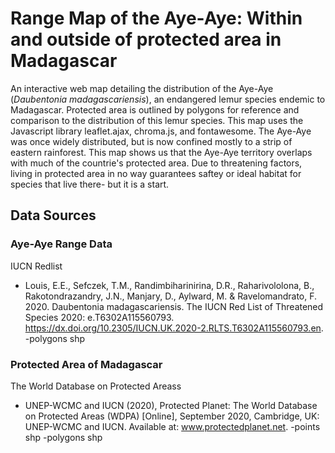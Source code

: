 # Range Map of the Aye-Aye: Within and outside of protected area in Madagascar
An interactive web map detailing the distribution of the Aye-Aye (_Daubentonia madagascariensis_), an endangered lemur species endemic to Madagascar. 
Protected area is outlined by polygons for reference and comparison to the distribution of this lemur species. This map uses the Javascript library leaflet.ajax, chroma.js, and fontawesome. 
The Aye-Aye was once widely distributed, but is now confined mostly to a strip of eastern rainforest. This map shows us that the Aye-Aye territory overlaps with much of the countrie's protected area. Due to threatening factors, living in protected area in no way guarantees saftey or ideal habitat for species that live there- but it is a start.  
## Data Sources
### Aye-Aye Range Data 
IUCN Redlist
* Louis, E.E., Sefczek, T.M., Randimbiharinirina, D.R., Raharivololona, B., Rakotondrazandry, J.N., Manjary, D., Aylward, M. & Ravelomandrato, F. 2020. Daubentonia madagascariensis. The IUCN Red List of Threatened Species 2020: e.T6302A115560793. https://dx.doi.org/10.2305/IUCN.UK.2020-2.RLTS.T6302A115560793.en. 
-polygons shp
### Protected Area of Madagascar
The World Database on Protected Areass
* UNEP-WCMC and IUCN (2020), Protected Planet: The World Database on Protected Areas (WDPA) [Online], September 2020, Cambridge, UK: UNEP-WCMC and IUCN. Available at: www.protectedplanet.net.
-points shp
-polygons shp
